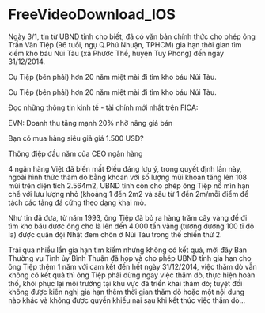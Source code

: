 FreeVideoDownload_IOS
=====================
 Ngày 3/1, tin từ UBND tỉnh cho biết, đã có văn bản chính thức cho phép ông Trần Văn Tiệp (96 tuổi, ngụ Q.Phú Nhuận, TPHCM) gia hạn thời gian tìm kiếm kho báu Núi Tàu (xã Phước Thể, huyện Tuy Phong) đến ngày 31/12/2014.


 Cụ Tiệp (bên phải) hơn 20 năm miệt mài đi tìm kho báu Núi Tàu.

Cụ Tiệp (bên phải) hơn 20 năm miệt mài đi tìm kho báu Núi Tàu.

 

Đọc những thông tin kinh tế - tài chính mới nhất trên FICA:

EVN: Doanh thu tăng mạnh 20% nhờ nâng giá bán

Bạn có mua hàng siêu giả giá 1.500 USD?

Thông điệp đầu năm của CEO ngân hàng

4 ngân hàng Việt đã biến mất
Điều đáng lưu ý, trong quyết định lần này, ngoài hình thức thăm dò bằng khoan với số lượng mũi khoan tăng lên 108 mũi trên diện tích 2.564m2, UBND tỉnh còn cho phép ông Tiệp nổ mìn hạn chế với lưu lượng nhỏ (khoảng 1 đến 2m2 và sâu từ 1 đến 2m/mỗi điểm để tách các tảng đá cứng theo dạng khai mỏ.

 

Như tin đã đưa, từ năm 1993, ông Tiệp đã bỏ ra hàng trăm cây vàng để đi tìm kho báu được ông cho là lên đến 4.000 tấn vàng (tương đương 100 tỉ đô la) được quân đội Nhật đem chôn ở Núi Tàu trong thế chiến thứ 2.

 

Trải qua nhiều lần gia hạn tìm kiếm nhưng không có kết quả, mới đây Ban Thường vụ Tỉnh ủy Bình Thuận đã họp và cho phép UBND tỉnh gia hạn cho ông Tiệp thêm 1 năm với cam kết đến hết ngày 31/12/2014, việc thăm dò vẫn không có kết quả thì ông Tiệp phải dừng ngay việc thăm dò, thực hiện hoàn thổ, khôi phục lại môi trường tại khu vực đã triển khai thăm dò; tuyệt đối không được kiến nghị gia hạn thêm thời gian thăm dò hoặc một nội dung nào khác và không được quyền khiếu nại sau khi kết thúc việc thăm dò...
